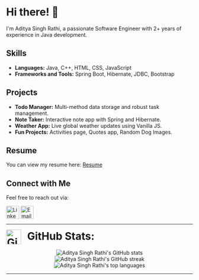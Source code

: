 # Hi there! 👋

I'm Aditya Singh Rathi, a passionate Software Engineer with 2+ years of experience in Java development.

## Skills
- **Languages:** Java, C++, HTML, CSS, JavaScript
- **Frameworks and Tools:** Spring Boot, Hibernate, JDBC, Bootstrap

## Projects
- **Todo Manager:** Multi-method data storage and robust task management.
- **Note Taker:** Interactive note app with Spring and Hibernate.
- **Weather App:** Live global weather updates using Vanilla JS.
- **Fun Projects:** Activities page, Quotes app, Random Dog Images.

## Resume
You can view my resume here: [Resume](https://drive.google.com/file/d/108Imd88QmDSmaYfz953GXOHn1rnY5kds/view?usp=sharing)

## Connect with Me
Feel free to reach out via:
<p>
  <a href="https://www.linkedin.com/in/aditya-singh-rathi" style="text-decoration: none;">
    <img src="https://static.licdn.com/aero-v1/sc/h/8s162nmbcnfkg7a0k8nq9wwqo" alt="LinkedIn" style="vertical-align: middle; width: 35px;" />
  </a>
  <a href="mailto:adityasinghrathi315@gmail.com" style="text-decoration: none;">
    <img src="https://ssl.gstatic.com/ui/v1/icons/mail/rfr/gmail.ico" alt="Email" style="vertical-align: middle; width: 35px;" />
  </a>
</p>

---

<h1 style="display: inline; vertical-align: middle;">
  <img src="https://github.githubassets.com/favicons/favicon.svg" alt="GitHub favicon" style="vertical-align: middle; margin-right: 10px; width: 40px;" />
  GitHub Stats:
</h1>
<p align="center">
  <img src="https://github-readme-stats.vercel.app/api?username=im-aditya-rathi&theme=dark&hide_border=false&include_all_commits=true&count_private=false" alt="Aditya Singh Rathi's GitHub stats" />
  <br/>
  <img src="https://github-readme-streak-stats.herokuapp.com/?user=im-aditya-rathi&theme=dark&hide_border=false" alt="Aditya Singh Rathi's GitHub streak" />
  <br/>
  <img src="https://github-readme-stats.vercel.app/api/top-langs/?username=im-aditya-rathi&theme=dark&hide_border=false&include_all_commits=true&count_private=false&layout=compact" alt="Aditya Singh Rathi's top languages" />
</p>

---
